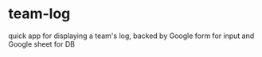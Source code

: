 # team-log
quick app for displaying a team's log, backed by Google form for input and Google sheet for DB
